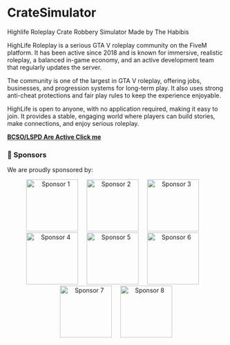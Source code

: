 # CrateSimulator
Highlife Roleplay Crate Robbery Simulator Made by The Habibis

HighLife Roleplay is a serious GTA V roleplay community on the FiveM platform.
It has been active since 2018 and is known for immersive, realistic roleplay, a balanced in-game economy, and an active development team that regularly updates the server.

The community is one of the largest in GTA V roleplay, offering jobs, businesses, and progression systems for long-term play.
It also uses strong anti-cheat protections and fair play rules to keep the experience enjoyable.

HighLife is open to anyone, with no application required, making it easy to join.
It provides a stable, engaging world where players can build stories, make connections, and enjoy serious roleplay.

[**BCSO/LSPD Are Active Click me**](hlml.html)









### 🤝 Sponsors
We are proudly sponsored by:  

<p align="center">
  <img src="https://media.discordapp.net/attachments/1241133986588266578/1412422539795365938/360.png?ex=68b83c7f&is=68b6eaff&hm=8b218ae14a871adf704fa5286ae521dc4a124bb38fdc5842309c631010885ba9&=&format=webp&quality=lossless&width=405&height=329" alt="Sponsor 1" width="120">
  &nbsp;&nbsp;&nbsp;
  <img src="https://media.discordapp.net/attachments/1241133986588266578/1412422610490364024/latest.png?ex=68b83c8f&is=68b6eb0f&hm=806218f5f58b1af5da84fade362ed41672d3776c3d415624f772a0320979d2d7&=&format=webp&quality=lossless&width=566&height=205" alt="Sponsor 2" width="120">
  &nbsp;&nbsp;&nbsp;
  <img src="https://media.discordapp.net/attachments/1241133986588266578/1412422693055369317/latest.png?ex=68b83ca3&is=68b6eb23&hm=066066d5e480ddbc1b8942b672507ac9ef938235527764261306b926fa6720cb&=&format=webp&quality=lossless&width=1125&height=338" alt="Sponsor 3" width="120">
    &nbsp;&nbsp;&nbsp;
  <img src="https://media.discordapp.net/attachments/1241133986588266578/1412422759635484724/latest.png?ex=68b83cb3&is=68b6eb33&hm=57512f22668f064ee0cf4b9f55c52bcff4b38f928bf050e9d166c5a6cafcc123&=&format=webp&quality=lossless&width=551&height=161" alt="Sponsor 4" width="120">
    &nbsp;&nbsp;&nbsp;
  <img src="https://media.discordapp.net/attachments/1241133986588266578/1412422894197407774/3cK6fDUxqre0LtO2JNDYxwjNtDR55Heem1GbX3gx5rOeQfAO0fpuJG7C4UAAAAAElFTkSuQmCC.png?ex=68b83cd3&is=68b6eb53&hm=ba5ffbca118ce982ada64323686b5a3013dd0835997a8d84bdbd716dbc04711e&=&format=webp&quality=lossless&width=506&height=506" alt="Sponsor 5" width="120">
    &nbsp;&nbsp;&nbsp;
  <img src="https://cdn.discordapp.com/attachments/1241133986588266578/1412422955505553531/latest.png?ex=68b83ce2&is=68b6eb62&hm=c64cb77fc876ecb8dad2666fc11bf6f2144f762ab2e202bdb20ca4694498f2f7" alt="Sponsor 6" width="120">
      &nbsp;&nbsp;&nbsp;
  <img src="https://media.discordapp.net/attachments/1241133986588266578/1412423012044509304/latest.png?ex=68b83cef&is=68b6eb6f&hm=541e1f28f6652faf8896d097f585c32f6737f2bedbb886e0984634a7fcf5445b&=&format=webp&quality=lossless&width=1037&height=534" alt="Sponsor 7" width="120">
      &nbsp;&nbsp;&nbsp;
  <img src="https://media.discordapp.net/attachments/1241133986588266578/1412423057078747197/bPcM0TM.png?ex=68b83cfa&is=68b6eb7a&hm=f5f298a60fe44c670907115dd12b92a9dd71cc9730c9f67cc59c644b3f3648eb&=&format=webp&quality=lossless&width=368&height=250" alt="Sponsor 8" width="120">
</p>
